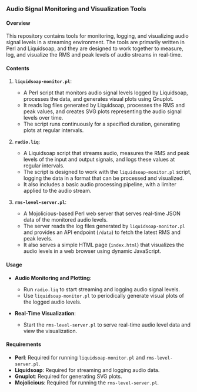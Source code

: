 ### Audio Signal Monitoring and Visualization Tools

#### Overview
This repository contains tools for monitoring, logging, and visualizing audio signal levels in a streaming environment. The tools are primarily written in Perl and Liquidsoap, and they are designed to work together to measure, log, and visualize the RMS and peak levels of audio streams in real-time.

#### Contents

1. **`liquidsoap-monitor.pl`**:
    - A Perl script that monitors audio signal levels logged by Liquidsoap, processes the data, and generates visual plots using Gnuplot.
    - It reads log files generated by Liquidsoap, processes the RMS and peak values, and creates SVG plots representing the audio signal levels over time.
    - The script runs continuously for a specified duration, generating plots at regular intervals.

2. **`radio.liq`**:
    - A Liquidsoap script that streams audio, measures the RMS and peak levels of the input and output signals, and logs these values at regular intervals.
    - The script is designed to work with the `liquidsoap-monitor.pl` script, logging the data in a format that can be processed and visualized.
    - It also includes a basic audio processing pipeline, with a limiter applied to the audio stream.

3. **`rms-level-server.pl`**:
    - A Mojolicious-based Perl web server that serves real-time JSON data of the monitored audio levels.
    - The server reads the log files generated by `liquidsoap-monitor.pl` and provides an API endpoint (`/data`) to fetch the latest RMS and peak levels.
    - It also serves a simple HTML page (`index.html`) that visualizes the audio levels in a web browser using dynamic JavaScript.

#### Usage
- **Audio Monitoring and Plotting**: 
  - Run `radio.liq` to start streaming and logging audio signal levels.
  - Use `liquidsoap-monitor.pl` to periodically generate visual plots of the logged audio levels.

- **Real-Time Visualization**:
  - Start the `rms-level-server.pl` to serve real-time audio level data and view the visualization.

#### Requirements
- **Perl**: Required for running `liquidsoap-monitor.pl` and `rms-level-server.pl`.
- **Liquidsoap**: Required for streaming and logging audio data.
- **Gnuplot**: Required for generating SVG plots.
- **Mojolicious**: Required for running the `rms-level-server.pl`.

